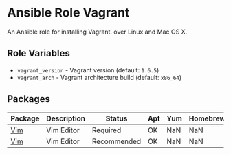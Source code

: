 # Ansible Role Vagrant

An Ansible role for installing Vagrant. over Linux and Mac OS X.

## Role Variables

- `vagrant_version` - Vagrant version (default: `1.6.5`)
- `vagrant_arch` - Vagrant architecture build (default: `x86_64`)

## Packages
| Package | Description | Status | Apt | Yum | Homebrew |
| ------- | ----------- | ------ | --- | --- | -------- |
| [Vim](www.vim.org/) | Vim Editor | Required | OK | NaN | NaN |
| [Vim](www.vim.org/) | Vim Editor | Recommended | OK | NaN | NaN |
